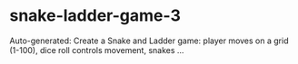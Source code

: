 # snake-ladder-game-3
Auto-generated: Create a Snake and Ladder game: player moves on a grid (1-100), dice roll controls movement, snakes ...
